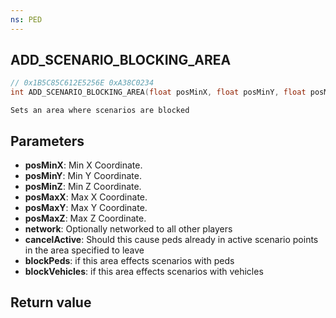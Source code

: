 ```yaml
---
ns: PED
---
```

## ADD_SCENARIO_BLOCKING_AREA

```c
// 0x1B5C85C612E5256E 0xA38C0234
int ADD_SCENARIO_BLOCKING_AREA(float posMinX, float posMinY, float posMinZ, float posMaxX, float posMaxY, float posMaxZ, BOOL network, BOOL cancelActive, BOOL blockPeds, BOOL blockVehicles);
```

```
Sets an area where scenarios are blocked
```


## Parameters
* **posMinX**: Min X Coordinate.
* **posMinY**: Min Y Coordinate.
* **posMinZ**: Min Z Coordinate.
* **posMaxX**: Max X Coordinate.
* **posMaxY**: Max Y Coordinate.
* **posMaxZ**: Max Z Coordinate.
* **network**: Optionally networked to all other players
* **cancelActive**: Should this cause peds already in active scenario points in the area specified to leave
* **blockPeds**: if this area effects scenarios with peds
* **blockVehicles**: if this area effects scenarios with vehicles

## Return value

